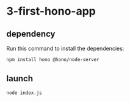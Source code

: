 # 3-first-hono-app
## dependency
Run this command to install the dependencies:
```bash
npm install hono @hono/node-server
```

## launch
```bash
node index.js
```
